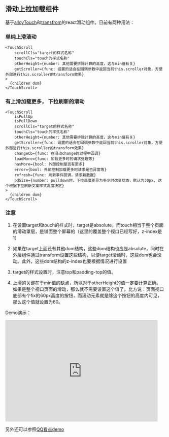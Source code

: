 ## 滑动上拉加载组件

基于[alloyTouch](https://github.com/AlloyTeam/AlloyTouch)和[transfrom](https://github.com/AlloyTeam/AlloyTouch/tree/master/transformjs)的react滑动组件。目前有两种用法：   

### 单纯上滑滚动
```
<TouchScroll 
    scrollCls="target的样式名称" 
    touchCls="touch的样式名称" 
    otherHeight={number: 其他需要排除计算的高度，这与min值有关}
    getScroller={func: 设置的话会在回调参数中返回当前this.scroller对象，方便外部进行this.scroller的transform效果}
>
  {children dom}    
</TouchScroll>
```

### 有上滑加载更多， 下拉刷新的滑动
```
<TouchScroll 
    isPullUp
    isPullDown
    scrollCls="target的样式名称" 
    touchCls="touch的样式名称" 
    otherHeight={number: 其他需要排除计算的高度，这与min值有关}
    getScroller={func: 设置的话会在回调参数中返回当前this.scroller对象，方便外部进行this.scroller的transform效果}
    changeCb={func: 在滑动change的过程中回调}
    loadMore={func: 加载更多时的请求处理等}
    hasMore={bool: 外部控制是否有更多}
    error={bool: 外部控制加载更多时请求是否异常等}
    refresh={func: 刷新事件回调，请求新数据}
    pdSize={number: pulldown时，下拉高度差异为多少时改变状态，默认为30px, 这个根据下拉刷新文案样式高度决定}
>
  {children dom}    
</TouchScroll>
```

### 注意

1. 在设置target和touch的样式时，target是absolute，而touch相当于整个页面的滑动罩层，是铺面整个屏幕的（这里的覆盖整个视口已经写好，z-index是1）     

2. 如果在target上面还有其他dom结构，这些dom结构也应是absolute，同时在外层组件通过transform设置这些结构，以便target滚动时，这些dom也会滚动。此外，这些dom结构的z-index也要根据情况进行设置     

3. target的样式设置时，注意top和padding-top的值。 

4. 上滑的关键在于min值的缺点，所以对于otherHeight的值一定要计算正确。如果是整个视口页面的滑动，那么就不需要设置这个值了。比方说：页面视口底部有个fix的60px高度的按钮，而滚动元素就是除这个按钮的高度内可见，那么这个值就设置为60。 

Demo演示：

<iframe height=320 width=480 src="https://github.com/camiler/react-components/blob/master/src/components/touchScroll/touchscroll.mp4" frameborder=0 allowfullscreen></iframe>

另外还可以参照[QQ看点demo](https://github.com/AlloyTeam/AlloyTouch/wiki/kandian)